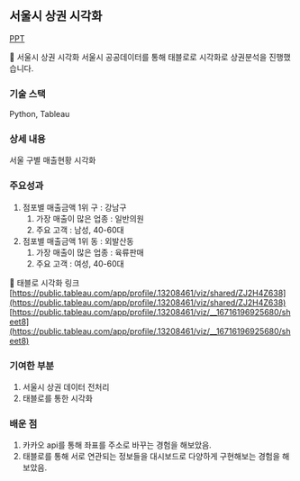 ## 서울시 상권 시각화

[PPT](https://drive.google.com/file/d/1GbSAfsRuWxaOA3WJwlULJGLOAwUuPRQg/view?usp=sharing)

<aside>
🚌 서울시 상권 시각화
서울시 공공데이터를 통해 태블로로 시각화로 상권분석을 진행했습니다.

</aside>

### 기술 스택

Python, Tableau

### 상세 내용

서울 구별 매출현황 시각화

### 주요성과

1. 점포별 매출금액 1위 구 : 강남구 
    1. 가장 매출이 많은 업종 : 일반의원
    2. 주요 고객 : 남성, 40-60대
2. 점포별 매출금액 1위 동 : 외발산동
    1. 가장 매출이 많은 업종 : 육류판매
    2. 주요 고객 : 여성, 40-60대

🔻 태블로 시각화 링크 
[https://public.tableau.com/app/profile/.13208461/viz/shared/ZJ2H4Z638](https://public.tableau.com/app/profile/.13208461/viz/shared/ZJ2H4Z638)
[https://public.tableau.com/app/profile/.13208461/viz/__16716196925680/sheet8](https://public.tableau.com/app/profile/.13208461/viz/__16716196925680/sheet8)

### 기여한 부분

1. 서울시 상권 데이터 전처리 
2. 태블로를 통한 시각화

### 배운 점

1. 카카오 api를 통해 좌표를 주소로 바꾸는 경험을 해보았음.
2. 태블로를 통해 서로 연관되는 정보들을 대시보드로 다양하게 구현해보는 경험을 해보았음.


